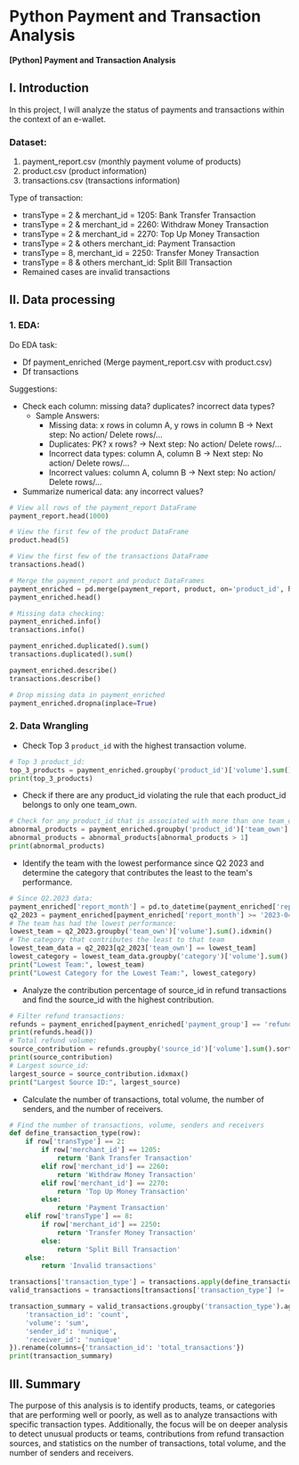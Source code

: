 # Python **Payment and Transaction Analysis**

**[Python] Payment and Transaction Analysis**
## I. Introduction
In this project, I will analyze the status of payments and transactions within the context of an e-wallet. 

### Dataset:
1. payment_report.csv (monthly payment volume of products)
2. product.csv (product information)
3. transactions.csv (transactions information)

Type of transaction:
- transType = 2 & merchant_id = 1205: Bank Transfer Transaction
- transType = 2 & merchant_id = 2260: Withdraw Money Transaction
- transType = 2 & merchant_id = 2270: Top Up Money Transaction
- transType = 2 & others merchant_id: Payment Transaction
- transType = 8, merchant_id = 2250: Transfer Money Transaction
- transType = 8 & others merchant_id: Split Bill Transaction
- Remained cases are invalid transactions

## II. Data processing
### 1. EDA:
Do EDA task:
- Df payment_enriched (Merge payment_report.csv with product.csv)
- Df transactions

Suggestions:
- Check each column: missing data? duplicates? incorrect data types?
    - Sample Answers:
        - Missing data: x rows in column A, y rows in column B -> Next step: No action/ Delete rows/…
        - Duplicates: PK? x rows? -> Next step: No action/ Delete rows/…
        - Incorrect data types: column A, column B -> Next step: No action/ Delete rows/…
        - Incorrect values: column A, column B -> Next step: No action/ Delete rows/…
- Summarize numerical data: any incorrect values?
```python
# View all rows of the payment_report DataFrame
payment_report.head(1000)

# View the first few of the product DataFrame
product.head(5)

# View the first few of the transactions DataFrame
transactions.head()

# Merge the payment_report and product DataFrames
payment_enriched = pd.merge(payment_report, product, on='product_id', how='left')
payment_enriched.head()

# Missing data checking:
payment_enriched.info()
transactions.info()

payment_enriched.duplicated().sum()
transactions.duplicated().sum()

payment_enriched.describe()
transactions.describe()

# Drop missing data in payment_enriched
payment_enriched.dropna(inplace=True)
```
### 2. Data Wrangling
- Check Top 3 `product_id` with the highest transaction volume.
```python
# Top 3 product_id:
top_3_products = payment_enriched.groupby('product_id')['volume'].sum().sort_values(ascending=False).head(3)
print(top_3_products)
```
- Check if there are any product_id violating the rule that each product_id belongs to only one team_own.
```python
# Check for any product_id that is associated with more than one team_own:
abnormal_products = payment_enriched.groupby('product_id')['team_own'].nunique()
abnormal_products = abnormal_products[abnormal_products > 1]
print(abnormal_products)
```
- Identify the team with the lowest performance since Q2 2023 and determine the category that contributes the least to the team's performance.
```python
# Since Q2.2023 data:
payment_enriched['report_month'] = pd.to_datetime(payment_enriched['report_month'])
q2_2023 = payment_enriched[payment_enriched['report_month'] >= '2023-04-01']
# The team has had the lowest performance:
lowest_team = q2_2023.groupby('team_own')['volume'].sum().idxmin()
# The category that contributes the least to that team
lowest_team_data = q2_2023[q2_2023['team_own'] == lowest_team]
lowest_category = lowest_team_data.groupby('category')['volume'].sum().idxmin()
print("Lowest Team:", lowest_team)
print("Lowest Category for the Lowest Team:", lowest_category)
```
- Analyze the contribution percentage of source_id in refund transactions and find the source_id with the highest contribution.
```python
# Filter refund transactions:
refunds = payment_enriched[payment_enriched['payment_group'] == 'refund']
print(refunds.head())
# Total refund volume:
source_contribution = refunds.groupby('source_id')['volume'].sum().sort_values(ascending=False)
print(source_contribution)
# Largest source_id:
largest_source = source_contribution.idxmax()
print("Largest Source ID:", largest_source)
```
- Calculate the number of transactions, total volume, the number of senders, and the number of receivers.
```python
# Find the number of transactions, volume, senders and receivers
def define_transaction_type(row):
    if row['transType'] == 2:
        if row['merchant_id'] == 1205:
            return 'Bank Transfer Transaction'
        elif row['merchant_id'] == 2260:
            return 'Withdraw Money Transaction'
        elif row['merchant_id'] == 2270:
            return 'Top Up Money Transaction'
        else:
            return 'Payment Transaction'
    elif row['transType'] == 8:
        if row['merchant_id'] == 2250:
            return 'Transfer Money Transaction'
        else:
            return 'Split Bill Transaction'
    else:
        return 'Invalid transactions'

transactions['transaction_type'] = transactions.apply(define_transaction_type, axis=1)
valid_transactions = transactions[transactions['transaction_type'] != 'Invalid transactions']

transaction_summary = valid_transactions.groupby('transaction_type').agg({
    'transaction_id': 'count',
    'volume': 'sum',
    'sender_id': 'nunique',
    'receiver_id': 'nunique'
}).rename(columns={'transaction_id': 'total_transactions'})
print(transaction_summary)
```
## III. Summary
The purpose of this analysis is to identify products, teams, or categories that are performing well or poorly, as well as to analyze transactions with specific transaction types. Additionally, the focus will be on deeper analysis to detect unusual products or teams, contributions from refund transaction sources, and statistics on the number of transactions, total volume, and the number of senders and receivers.

